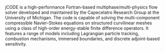 jCODE is a high-performance Fortran-based multiphase/multi-physics flow solver developed and maintained by the Capecelatro Research Group at the University of Michigan. The code is capable of solving the multi-component compressible Navier-Stokes equations on structured curvilinear meshes using a class of high-order energy-stable finite difference operators. It features a range of models including Lagrangian particle tracking, combustion mechanisms, immersed boundaries, and discrete adjoint-based sensitivity.
